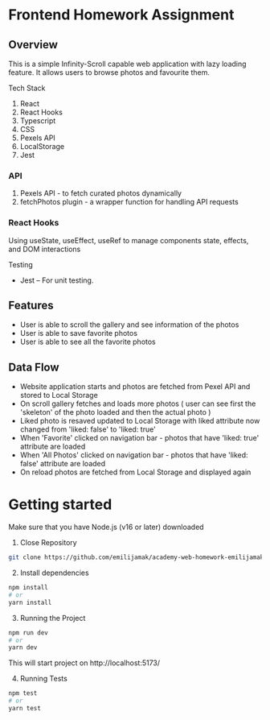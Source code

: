 # Frontend Homework Assignment

## Overview

This is a simple Infinity-Scroll capable web application with lazy loading feature. It allows users to browse photos and favourite them.

Tech Stack

1. React
2. React Hooks
3. Typescript
4. CSS
5. Pexels API
6. LocalStorage
7. Jest

### API 
1. Pexels API - to fetch curated photos dynamically
2. fetchPhotos plugin - a wrapper function for handling API requests

### React Hooks
Using useState, useEffect, useRef to manage components state, effects, and DOM interactions

Testing
- Jest – For unit testing.


## Features

- User is able to scroll the gallery and see information of the photos
- User is able to save favorite photos
- User is able to see all the favorite photos

## Data Flow

- Website application starts and photos are fetched from Pexel API and stored to Local Storage
- On scroll gallery fetches and loads more photos ( user can see first the 'skeleton' of the photo loaded and then the actual photo )
- Liked photo is resaved  updated to Local Storage with liked attribute now changed from 'liked: false' to 'liked: true'
- When 'Favorite' clicked on navigation bar - photos that have 'liked: true' attribute are loaded
- When 'All Photos' clicked on navigation bar - photos that have 'liked: false' attribute are loaded
- On reload photos are fetched from Local Storage and displayed again


# Getting started

Make sure that you have Node.js (v16 or later) downloaded
1. Close Repository
``` sh
git clone https://github.com/emilijamak/academy-web-homework-emilijamak
```

2. Install dependencies
``` sh
npm install
# or
yarn install
```

3. Running the Project
```sh
npm run dev
# or
yarn dev
```
This will start project on http://localhost:5173/

4. Running Tests
```sh
npm test
# or
yarn test
```

